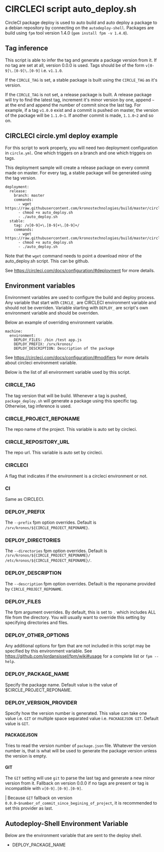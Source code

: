 # CIRCLECI script auto_deploy.sh

CircleCI package deploy is used to auto build and auto deploy a package to a debian repository by connecting on the `autodeploy-shell`. Packages are build using `fpm` tool version 1.4.0 (`gem install fpm -v 1.4.0`).

## Tag inference

This script is able to infer the tag and generate a package version from it. If no tag are set at all, version 0.0.0 is used. Tags should be of the form `v[0-9]\.[0-9]\.[0-9]` i.e. `v1.1.0`.

If the `CIRCLE_TAG` is set, a stable package is built using the `CIRCLE_TAG` as it's version.

If the `CIRCLE_TAG` is not set, a release package is built. A release package will try to find the latest tag, increment it's minor version by one, append `~` at the end and append the number of commit since the last tag. For example, if a tag `v1.0.0` exist and a commit is pushed on master, the version of the package will be `1.1.0~1`. If another commit is made, `1.1.0~2` and so on.

## CIRCLECI circle.yml deploy example

For this script to work properly, you will need two deployment configuration in `circle.yml`. One which triggers on a branch and one which triggers on tags.

This deployment sample will create a release package on every commit made on master. For every tag, a stable package will be generated using the tag version.

```
deployment:
  release:
    branch: master
    commands:
      - wget https://raw.githubusercontent.com/kronostechnologies/build/master/circleci/auto_deploy.sh 
      - chmod +x auto_deploy.sh
      - ./auto_deploy.sh
  stable:
    tag: /v[0-9]+\.[0-9]+\.[0-9]+/
    commands:
      - wget https://raw.githubusercontent.com/kronostechnologies/build/master/circleci/auto_deploy.sh 
      - chmod +x auto_deploy.sh
      - ./auto_deploy.sh
```

Note that the `wget` command needs to point a download miror of the auto_deploy.sh script. This can be github.

See https://circleci.com/docs/configuration/#deployment for more details.

## Environment variables

Environment variables are used to configure the build and deploy process. Any variable that start with `CIRCLE_` are CIRCLECI environment variable and should not be overriden. Variable starting with `DEPLOY_` are script's own environment variable and should be overriden.

Below an example of overriding environment variable.

```
machine:
  environment:
    DEPLOY_FILES: /bin /test app.js
    DEPLOY_PREFIX: /srv/kronos/
    DEPLOY_DESCRIPTION: Description of the package
```

See https://circleci.com/docs/configuration/#modifiers for more details about circleci environment variable.

Below is the list of all environment variable used by this script.

### CIRCLE_TAG
The tag version that will be build. Whenever a tag is pushed, `package_deploy.sh` will generate a package using this specific tag. Otherwise, tag inference is used.

### CIRCLE_PROJECT_REPONAME
The repo name of the project. This variable is auto set by circleci.

### CIRCLE_REPOSITORY_URL
The repo url. This variable is auto set by circleci.

### CIRCLECI
A flag that indicates if the environment is a circleci environment or not.

### CI
Same as CIRCLECI.

### DEPLOY_PREFIX
The `--prefix` fpm option overrides. Default is `/srv/kronos/${CIRCLE_PROJECT_REPONAME}`.

### DEPLOY_DIRECTORIES
The `--directories` fpm option overrides. Default is `/srv/kronos/${CIRCLE_PROJECT_REPONAME}/ /etc/kronos/${CIRCLE_PROJECT_REPONAME}/`.

### DEPLOY_DESCRIPTION
The `--description` fpm option overrides. Default is the reponame provided by `CIRCLE_PROJECT_REPONAME`.

### DEPLOY_FILES
The fpm argument overrides. By default, this is set to `.` which includes ALL file from the directory. You will usually want to override this setting by specifying directories and files.

### DEPLOY_OTHER_OPTIONS
Any additional options for fpm that are not included in this script may be specified by this environment variable. See https://github.com/jordansissel/fpm/wiki#usage for a complete list or `fpm --help`.

### DEPLOY_PACKAGE_NAME
Specify the package name. Default value is the value of $CIRCLE_PROJECT_REPONAME.

### DEPLOY_VERSION_PROVIDER
Specify how the version number is generated. This value can take one value i.e. `GIT` or multiple space separated value i.e. `PACKAGEJSON GIT`. Default value is `GIT`.

#### PACKAGEJSON
Tries to read the version number of `package.json` file. Whatever the version number is, that is what will be used to generate the package version unless the version is empty.

#### GIT
The `GIT` setting will use `git` to parse the last tag and generate a new minor version from it. Fallback on version 0.0.0 if no tags are present or tag is incompatible with `v[0-9].[0-9].[0-9]`.

  | Because `GIT` fallback on version `0.0.0~$number_of_commit_since_begining_of_project`, it is recommended to set this provider as last.

## Autodeploy-Shell Environment Variable

Below are the environment variable that are sent to the deploy shell.

  - DEPLOY_PACKAGE_NAME
